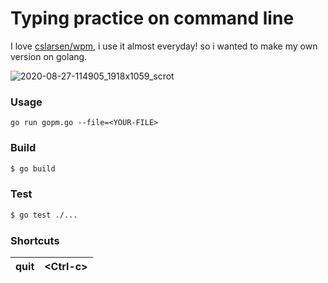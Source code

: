 # Typing practice on command line
I love [cslarsen/wpm](https;://github.com/cslarsen/wpm), i use it almost everyday! so i wanted to make my own version on golang.

![2020-08-27-114905_1918x1059_scrot](https://user-images.githubusercontent.com/24639564/91425501-80df3080-e85b-11ea-97e1-3aeadc099fa9.png)
### Usage
```
go run gopm.go --file=<YOUR-FILE>
```

### Build
```sh
$ go build
```

### Test
```sh
$ go test ./...
```

### Shortcuts
| quit | \<Ctrl-c\> |
|------|-------|
